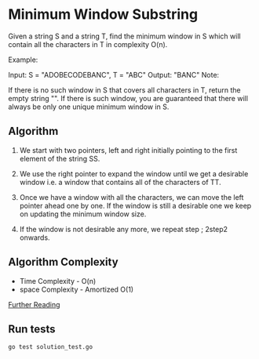 # Minimum Window Substring

Given a string S and a string T, find the minimum window in S which will contain all the characters in T in complexity O(n).

Example:

Input: S = "ADOBECODEBANC", T = "ABC"
Output: "BANC"
Note:

If there is no such window in S that covers all characters in T, return the empty string "".
If there is such window, you are guaranteed that there will always be only one unique minimum window in S.

## Algorithm

1. We start with two pointers, left and right initially pointing to the first element of the string SS.

2. We use the right pointer to expand the window until we get a desirable window i.e. a window that contains all of the characters of TT.

3. Once we have a window with all the characters, we can move the left pointer ahead one by one. If the window is still a desirable one we keep on updating the minimum window size.

4. If the window is not desirable any more, we repeat step \; 2step2 onwards.

## Algorithm Complexity

* Time Complexity - O(n)
* space Complexity - Amortized O(1)

[Further Reading](https://medium.com/outco/how-to-solve-sliding-window-problems-28d67601a66)

## Run tests

    go test solution_test.go